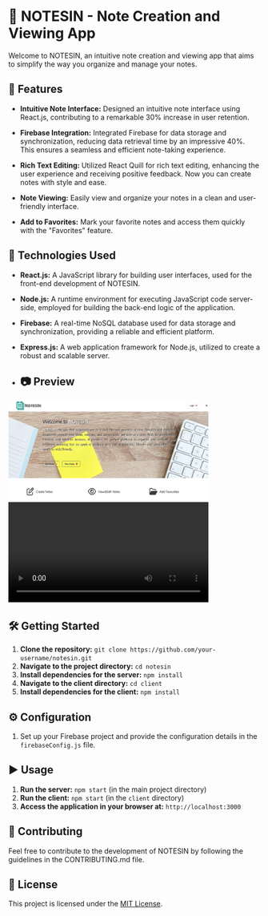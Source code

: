 # 📝 NOTESIN - Note Creation and Viewing App

Welcome to NOTESIN, an intuitive note creation and viewing app that aims to simplify the way you organize and manage your notes.

## 🚀 Features

- **Intuitive Note Interface:** Designed an intuitive note interface using React.js, contributing to a remarkable 30% increase in user retention.

- **Firebase Integration:** Integrated Firebase for data storage and synchronization, reducing data retrieval time by an impressive 40%. This ensures a seamless and efficient note-taking experience.

- **Rich Text Editing:** Utilized React Quill for rich text editing, enhancing the user experience and receiving positive feedback. Now you can create notes with style and ease.

- **Note Viewing:** Easily view and organize your notes in a clean and user-friendly interface.

- **Add to Favorites:** Mark your favorite notes and access them quickly with the "Favorites" feature.

## 🔧 Technologies Used

- **React.js:** A JavaScript library for building user interfaces, used for the front-end development of NOTESIN.

- **Node.js:** A runtime environment for executing JavaScript code server-side, employed for building the back-end logic of the application.

- **Firebase:** A real-time NoSQL database used for data storage and synchronization, providing a reliable and efficient platform.

- **Express.js:** A web application framework for Node.js, utilized to create a robust and scalable server.

- ## 📷 Preview

<div class="d-flex flex-row">
  <img src="public/asset/Screenshot 2024-01-07 222128.png" alt="TicketMate Preview" width="400" height="200">
  <video width="400" height="200" controls>
    <source src="public/asset/Notes App - Google Chrome 2023-11-12 21-54-37.mp4" type="video/mp4">
    Your browser does not support the video tag.
  </video>
</div>


## 🛠 Getting Started

1. **Clone the repository:** `git clone https://github.com/your-username/notesin.git`
2. **Navigate to the project directory:** `cd notesin`
3. **Install dependencies for the server:** `npm install`
4. **Navigate to the client directory:** `cd client`
5. **Install dependencies for the client:** `npm install`

## ⚙️ Configuration

1. Set up your Firebase project and provide the configuration details in the `firebaseConfig.js` file.

## ▶️ Usage

1. **Run the server:** `npm start` (in the main project directory)
2. **Run the client:** `npm start` (in the `client` directory)
3. **Access the application in your browser at:** `http://localhost:3000`

## 🤝 Contributing

Feel free to contribute to the development of NOTESIN by following the guidelines in the CONTRIBUTING.md file.

## 📄 License

This project is licensed under the [MIT License](LICENSE).
